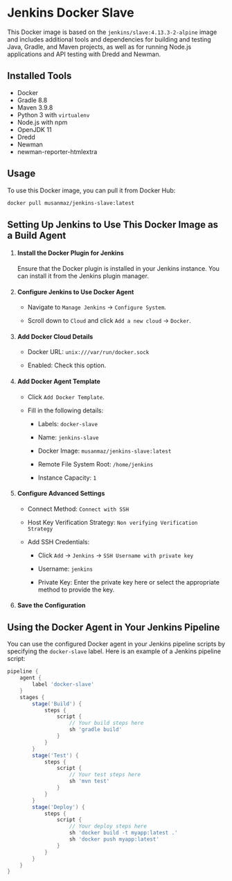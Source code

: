 # Jenkins Docker Slave

This Docker image is based on the `jenkins/slave:4.13.3-2-alpine` image and includes additional tools and dependencies for building and testing Java, Gradle, and Maven projects, as well as for running Node.js applications and API testing with Dredd and Newman.

## Installed Tools

- Docker
- Gradle 8.8
- Maven 3.9.8
- Python 3 with `virtualenv`
- Node.js with npm
- OpenJDK 11
- Dredd
- Newman
- newman-reporter-htmlextra

## Usage

To use this Docker image, you can pull it from Docker Hub:

```sh
docker pull musanmaz/jenkins-slave:latest
```

## Setting Up Jenkins to Use This Docker Image as a Build Agent

1. #### Install the Docker Plugin for Jenkins

    Ensure that the Docker plugin is installed in your Jenkins instance. You can install it from the Jenkins plugin manager.

2. #### Configure Jenkins to Use Docker Agent

    - Navigate to `Manage Jenkins` -> `Configure System`.

    - Scroll down to `Cloud` and click `Add a new cloud` -> `Docker`.

3. #### Add Docker Cloud Details

    - Docker URL: `unix:///var/run/docker.sock`

    - Enabled: Check this option.

4. #### Add Docker Agent Template

    - Click `Add Docker Template`.

    - Fill in the following details:

        - Labels: `docker-slave`

        - Name: `jenkins-slave`

        - Docker Image: `musanmaz/jenkins-slave:latest`

        - Remote File System Root: `/home/jenkins`

        - Instance Capacity: `1`

5. #### Configure Advanced Settings

    - Connect Method: `Connect with SSH`

    - Host Key Verification Strategy: `Non verifying Verification Strategy`
    - Add SSH Credentials:

        - Click `Add` -> `Jenkins` -> `SSH Username with private key`

        - Username: `jenkins`

        - Private Key: Enter the private key here or select the appropriate method to provide the key.

6. #### Save the Configuration

## Using the Docker Agent in Your Jenkins Pipeline

You can use the configured Docker agent in your Jenkins pipeline scripts by specifying the `docker-slave` label. Here is an example of a Jenkins pipeline script:

``` groovy
pipeline {
    agent {
        label 'docker-slave'
    }
    stages {
        stage('Build') {
            steps {
                script {
                    // Your build steps here
                    sh 'gradle build'
                }
            }
        }
        stage('Test') {
            steps {
                script {
                    // Your test steps here
                    sh 'mvn test'
                }
            }
        }
        stage('Deploy') {
            steps {
                script {
                    // Your deploy steps here
                    sh 'docker build -t myapp:latest .'
                    sh 'docker push myapp:latest'
                }
            }
        }
    }
}
```